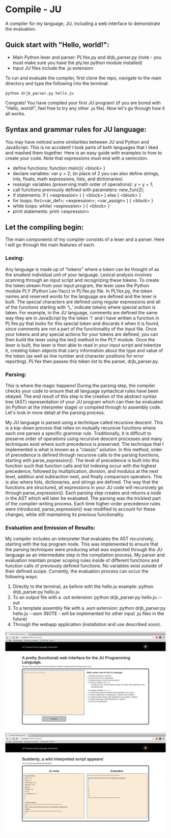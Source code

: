 Compile - JU
==========

A compiler for my language, JU, including a web interface to demonstrate the evaluation.

## Quick start with "Hello, world!":
* Main Python lexer and parser: PLYex.py and drjb_parser.py (note - you must make sure you have the ply.lex python module installed) 
* Input JU files include the .ju extension

To run and evaluate the compiler, first clone the repo, navigate to the main directory and type the following into the terminal:

	python drjb_parser.py hello.ju 
	
Congrats! You have compiled your first JU program! (if you are bored with "Hello, world!", feel free to try any other .ju file). Now let's go through how it all works.

## Syntax and grammar rules for JU language:
You may have noticed some similarities between JU and Python and JavaScript. This is no accident! I took parts of both languages that I liked and mashed them together. Here is an easy guide with examples to how to create your code. Note that expressions must end with a semicolon.

* define functions: function main(){ \<block\> }
* declare variables: var y = 2;
     (in place of 2 you can also define strings, ints, floats, math expressions, lists, and dictionaries)
* reassign variables (preserving math order of operations): y = y + 1;
* call functions previously defined with parameters: new\_fun(2);
* if statements: if ( \<expression\> ) { \<block\> } else { \<block\> }
* for loops: for(\<var\_def\>; \<expression\>; \<var\_assign\> ) { \<block\> }
* while loops: while( \<expression\> ) { \<block\> }
* print statements: print \<expression\>
 
## Let the compiling begin:
The main components of my compiler consists of a lexer and a parser. Here I will go through the main features of each.
### Lexing:
Any language is made up of "tokens" where a token can be thought of as the smallest individual unit of your language. Lexical analysis involves scanning through an input script and recognizing these tokens. To create the token stream from your input program, the lexer uses the Python module PLY (Python Lex-Yacc) in PLYex.py file. In PLYex.py, the token names and reserved words for the language are defined and the lexer is built. The special characters are defined using regular expressions and all of the functions starting with 't\_' indicate tokens where special action is taken. For example, in the JU language, comments are defined the same way they are in JavaScript by the token '\\' and I have written a function in PLYex.py that looks for this special token and discards it when it is found, since comments are not a part of the functionality of the input file. Once your tokens and any special actions for your tokens are defined, you can then build the lexer using the lex() method in the PLY module. Once the lexer is built, the lexer is then able to read in your input script and tokenize it, creating token objects that carry information about the type and value of the token (as well as line number and character positions for error reporting). PLYex then passes this token list to the parser, drjb_parser.py.

### Parsing:
This is where the magic happens! During the parsing step, the compiler checks your code to ensure that all language syntactical rules have been obeyed. The end result of this step is the creation of the abstract syntax tree (AST) representation of your JU program which can then be evaluated (in Python at the interpreter stage) or compiled through to assembly code. Let's look in more detail at the parsing process.

My JU language is parsed using a technique called recursive descent. This is a top-down process that relies on mutually recursive functions where each one parses a specific grammar rule. Traditionally, it is difficult to preserve order of operations using recursive descent processes and many techniques exist where such precedence is preserved. The technique that I implemented is what is known as a "classic" solution. In this method, order of precedence is defined through recursive calls to the parsing functions, starting with parse\_expression(). The level of precedence is built into this function such that function calls and list indexing occur with the highest precedence, followed by multiplication, division, and modulus at the next level, addition and subtraction next, and finally comparison operators. This is also where lists, dictionaries, and strings are defined. The way that the functions are structured, all expressions in your JU code will recursively go through parse\_expression(). Each parsing step creates and returns a node in the AST which will later be evaluated. The parsing was the trickiest part of the compiler-writing process. Each time higher-order precedence rules were introduced, parse\_expression() was modified to account for these changes, while still maintaining its previous functionality. 

### Evaluation and Emission of Results:
My compiler includes an interpreter that evaluates the AST recursively, starting with the top program node. This was implemented to ensure that the parsing techniques were producing what was expected through the JU language as an intermediate step in the compilation process. My parser and evaluation maintain proper scoping rules inside of different functions and function calls of previously defined functions. No variables exist outside of their defined scope. Currently, the evaluation process can occur the following ways:

1. Directly to the terminal, as before with the hello.ju example: python drjb_parser.py hello.ju
2. To an output file with a .out extension: python drjb_parser.py hello.ju --out
3. To a template assembly file with a .asm extension: python drjb_parser.py hello.ju --asm (NOTE - will be implemented for other input .ju files in the future)
4. Through the webapp application (installation and use described soon).

![alt text](https://github.com/jlusci/compile-ju/blob/master/main_screen.png "Main Screen")
![alt text](https://github.com/jlusci/compile-ju/blob/master/eval_screen.png "Eval Screen")
